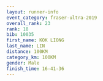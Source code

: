 ```yaml
---
layout: runner-info 
event_category: fraser-ultra-2019 
overall_rank: 23
rank: 18
bib: 10035
first_name: KOK LIONG
last_name: LIN
distance: 100KM
category_km: 100KM
gender: Male
finish_time: 16-41-36
---
```

